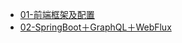 - [01-前端框架及配置](blog/notes/codepod/0001/)
- [02-SpringBoot＋GraphQL＋WebFlux](blog/notes/codepod/0002/)